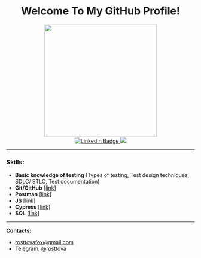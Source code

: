 <h1><div id="header" align="center">
Welcome To My GitHub Profile! </div>
 </h1>

<div id="header" align="center">
  <img src="https://media.giphy.com/media/L1R1tvI9svkIWwpVYr/giphy.gif" width="300"/>
</div>
<div id="badges">
  <div id="header" align="center">
<div id="badges">
  <a href="https://www.linkedin.com/in/anna-smirnova-b8597723a/">
    <img src="https://img.shields.io/badge/LinkedIn-blue?style=for-the-badge&logo=linkedin&logoColor=white" alt="LinkedIn Badge"/>
    <img src="https://www.codewars.com/users/rosttova/badges/micro"/>
  </a></div></div>
 



______
 

### Skills:

+ <b> Basic knowledge of testing</b> (Types of testing, Test design techniques, SDLC/ STLC, Test documentation)
+ <b>Git/GitHub</b> [[link]](https://github.com/rosttova/hw_git)
+ <b>Postman</b> [[link]](https://github.com/rosttova/Postman)
+ <b>JS</b> [[link]](https://github.com/rosttova/JS)
+ <b>Cypress</b> [[link]](https://github.com/rosttova/Cypress)
+ <b>SQL</b> [[link]](https://github.com/rosttova/SQL)

_____

<b>Contacts: </b>
  - rosttovafox@gmail.com
  - Telegram: @rosttova
